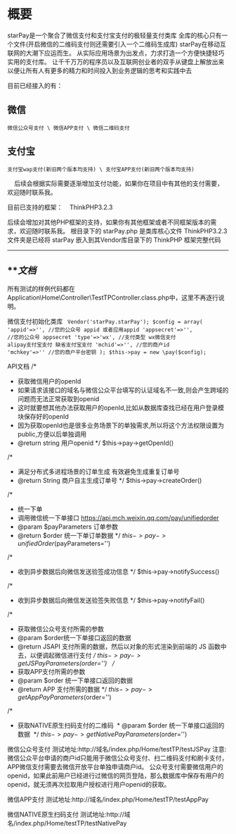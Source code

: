 # 概要
starPay是一个聚合了微信支付和支付宝支付的极轻量支付类库
全库的核心只有一个文件(开启微信的二维码支付则还需要引入一个二维码生成库)
starPay在移动互联网的大潮下应运而生。
从实际应用场景为出发点，力求打造一个方便快捷轻巧实用的支付库。
让千千万万的程序员以及互联网创业者的双手从键盘上解放出来
以便让所有人有更多的精力和时间投入到业务逻辑的思考和实践中去

目前已经接入的有：

## 微信
    微信公众号支付 \ 微信APP支付 \ 微信二维码支付
    
## 支付宝
    支付宝wap支付(新旧两个版本均支持) \ 支付宝APP支付(新旧两个版本均支持)
    
后续会根据实际需要逐渐增加支付功能，如果你在项目中有其他的支付需要，欢迎随时联系我。

目前已支持的框架：
    ThinkPHP3.2.3

后续会增加对其他PHP框架的支持，如果你有其他框架或者不同框架版本的需求，欢迎随时联系我。
根目录下的 starPay.php 是类库核心文件
ThinkPHP3.2.3 文件夹是已经将 starPay 嵌入到其Vendor库目录下的 ThinkPHP 框架完整代码

--------------------------------
*************文档***********
--------------------------------
所有测试的样例代码都在Application\Home\Controller\TestTPController.class.php中，这里不再逐行说明。

微信支付初始化类库
<code>
Vendor('starPay.starPay');
$config = array(
	'appid'=>'',		//您的公众号 appid 或者应用appid
	'appsecret'=>'',	//您的公众号 appsecret
	'type'=>'wx',		//支付类型 wx微信支付 alipay支付宝支付 缺省支付宝支付
	'mchid'=>'',		//您的商户id
	'mchkey'=>''		//您的商户平台密钥
);
$this->pay = new \pay($config);
</code>

API文档
/*
 * 获取微信用户的openId
 * 如果请求该接口的域名与微信公众平台填写的认证域名不一致,则会产生跨域的问题而无法正常获取到openid
 * 这时就要想其他办法获取用户的openId,比如从数据库查找已经在用户登录模块保存好的openId
 * 因为获取openId也是很多业务场景下的单独需求,所以将这个方法权限设置为public,方便以后单独调用
 * @return string 用户openid
 */
  $this->pay->getOpenId()

/*
 * 满足分布式多进程场景的订单生成 有效避免生成重复订单号
 * @return String 商户自主生成订单号
 */
 $this->pay->createOrder()
 
/*
 * 统一下单
 * 调用微信统一下单接口 https://api.mch.weixin.qq.com/pay/unifiedorder
 * @param $payParameters 订单参数
 * @return $order 	 统一下单订单数据
 */
  $this->pay->unifiedOrder($payParameters='')
 
 /*
  * 收到异步数据后向微信发送验签成功信息
  */
  $this->pay->notifySuccess()
  
 /*
  * 收到异步数据后向微信发送验签失败信息
  */
   $this->pay->notifyFail()
 
 /*
  * 获取微信公众号支付所需的参数
  * @param $order统一下单接口返回的数据
  * @return JSAPI 支付所需的数据，然后以对象的形式渲染到前端的 JS 函数中去，以便调起微信进行支付
  */
  $this->pay->getJSPayParameters($order='')
  
/*
 * 获取APP支付所需的参数
 * @param $order 统一下单接口返回的数据
 * @return APP 支付所需的数据
 */
 $this->pay->getAppPayParameters($order='')
 
 /*
  * 获取NATIVE原生扫码支付的二维码
  * @param $order 统一下单接口返回的数据
  */
  $this->pay->getNativePayParameters($order='')
  
 
微信公众号支付
测试地址:http://域名/index.php/Home/testTP/testJSPay
注意:微信公众平台申请的商户id只能用于微信公众号支付、扫二维码支付和刷卡支付，APP微信支付需要去微信开放平台单独申请商户id。
公众号支付需要微信用户的openid，如果此前用户已经进行过微信的网页登陆，那么数据库中保存有用户的openid，就无须再次拉取用户授权进行用户openid的获取。

微信APP支付
测试地址:http://域名/index.php/Home/testTP/testAppPay

微信NATIVE原生扫码支付
测试地址:http://域名/index.php/Home/testTP/testNativePay


